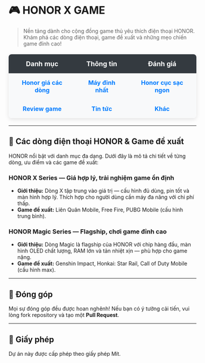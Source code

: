 # 🎮 HONOR X GAME

> Nền tảng dành cho cộng đồng game thủ yêu thích điện thoại HONOR. Khám phá các dòng điện thoại, game đề xuất và những mẹo chiến game đỉnh cao!

<style>
  .modern-table {
    width: 100%;
    border-collapse: separate;
    border-spacing: 0;
    border-radius: 8px;
    overflow: hidden;
    box-shadow: 0 4px 12px rgba(0,0,0,0.1);
    margin: 20px 0;
  }
  .modern-table th, .modern-table td {
    padding: 15px;
    text-align: center;
    border: none;
    background-color: #f8f9fa;
  }
  .modern-table td a {
    text-decoration: none;
    color: #007bff;
    font-weight: bold;
    transition: color 0.3s ease;
  }
  .modern-table td a:hover {
    color: #0056b3;
  }
  .modern-table tr:hover td {
    background-color: #e9ecef;
  }
  .modern-table th {
    background-color: #343a40;
    color: #fff;
    font-size: 1.1em;
    padding: 15px;
  }
</style>

<table class="modern-table">
  <thead>
    <tr>
      <th>Danh mục</th>
      <th>Thông tin</th>
      <th>Đánh giá</th>
    </tr>
  </thead>
  <tbody>
    <tr>
      <td><a href="https://github.com/NullRacer825570/Honor-x-Game/docs/honor-gia-cac-dong.md">Honor giá các dòng</a></td>
      <td><a href="https://github.com/NullRacer825570/Honor-x-Game/docs/may-dinh-nhat.md">Máy đỉnh nhất</a></td>
      <td><a href="https://github.com/NullRacer825570/Honor-x-Game/docs/honor-cuc-sac-ngon.md">Honor cục sạc ngon</a></td>
    </tr>
    <tr>
      <td><a href="https://github.com/NullRacer825570/Honor-x-Game/docs/review-game.md">Review game</a></td>
      <td><a href="https://github.com/NullRacer825570/Honor-x-Game/docs/tin-tuc.md">Tin tức</a></td>
      <td><a href="https://github.com/NullRacer825570/Honor-x-Game/docs/khac.md">Khác</a></td>
    </tr>
  </tbody>
</table>

---

## 📱 Các dòng điện thoại HONOR & Game đề xuất

HONOR nổi bật với danh mục đa dạng. Dưới đây là mô tả chi tiết về từng dòng, ưu điểm và các game đề xuất:

### HONOR X Series — Giá hợp lý, trải nghiệm game ổn định
* **Giới thiệu:** Dòng X tập trung vào giá trị — cấu hình đủ dùng, pin tốt và màn hình hợp lý. Thích hợp cho người dùng cần máy đa năng với chi phí thấp.
* **Game đề xuất:** Liên Quân Mobile, Free Fire, PUBG Mobile (cấu hình trung bình).

### HONOR Magic Series — Flagship, chơi game đỉnh cao
* **Giới thiệu:** Dòng Magic là flagship của HONOR với chip hàng đầu, màn hình OLED chất lượng, RAM lớn và tản nhiệt xịn — phù hợp cho game nặng.
* **Game đề xuất:** Genshin Impact, Honkai: Star Rail, Call of Duty Mobile (cấu hình max).

---

## 🤝 Đóng góp

Mọi sự đóng góp đều được hoan nghênh! Nếu bạn có ý tưởng cải tiến, vui lòng fork repository và tạo một **Pull Request**.

---

## 📜 Giấy phép

Dự án này được cấp phép theo giấy phép Mít.
